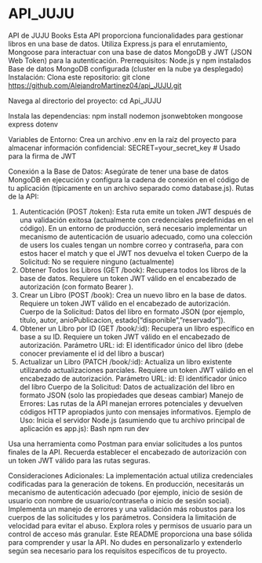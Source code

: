 # API_JUJU

API de JUJU Books
Esta API proporciona funcionalidades para gestionar libros en una base de datos. Utiliza Express.js para el enrutamiento, Mongoose para interactuar con una base de datos MongoDB y JWT (JSON Web Token) para la autenticación.
Prerrequisitos:
Node.js y npm instalados
Base de datos MongoDB configurada (cluster en la nube ya desplegado)
Instalación:
Clona este repositorio:
git clone https://github.com/AlejandroMartinez04/api_JUJU.git

Navega al directorio del proyecto:
cd Api_JUJU

Instala las dependencias:
npm install nodemon jsonwebtoken mongoose express dotenv


Variables de Entorno:
Crea un archivo .env en la raíz del proyecto para almacenar información confidencial:
SECRET=your_secret_key  # Usado para la firma de JWT


Conexión a la Base de Datos:
Asegúrate de tener una base de datos MongoDB en ejecución y configura la cadena de conexión en el código de tu aplicación (típicamente en un archivo separado como database.js).
Rutas de la API:
1. Autenticación (POST /token):
Esta ruta emite un token JWT después de una validación exitosa (actualmente con credenciales predefinidas en el código). En un entorno de producción, será necesario implementar un mecanismo de autenticación de usuario adecuado, como una colección de users los cuales tengan un nombre correo y contraseña, para con estos hacer el match y que el JWT nos devuelva el token 
Cuerpo de la Solicitud:
No se requiere ninguno (actualmente)
2. Obtener Todos los Libros (GET /book):
Recupera todos los libros de la base de datos.
Requiere un token JWT válido en el encabezado de autorización (con formato Bearer <token>).
3. Crear un Libro (POST /book):
Crea un nuevo libro en la base de datos.
Requiere un token JWT válido en el encabezado de autorización.
Cuerpo de la Solicitud:
Datos del libro en formato JSON (por ejemplo, título, autor, anioPublicacion, estado[“disponible”,”reservado”]).
4. Obtener un Libro por ID (GET /book/:id):
Recupera un libro específico en base a su ID.
Requiere un token JWT válido en el encabezado de autorización.
Parámetro URL:
id: El identificador único del libro (debe conocer previamente el id del libro a buscar)
5. Actualizar un Libro (PATCH /book/:id):
Actualiza un libro existente utilizando actualizaciones parciales.
Requiere un token JWT válido en el encabezado de autorización.
Parámetro URL:
id: El identificador único del libro
Cuerpo de la Solicitud:
Datos de actualización del libro en formato JSON (solo las propiedades que deseas cambiar)
Manejo de Errores:
Las rutas de la API manejan errores potenciales y devuelven códigos HTTP apropiados junto con mensajes informativos.
Ejemplo de Uso:
Inicia el servidor Node.js (asumiendo que tu archivo principal de aplicación es app.js):
Bash
npm run dev


Usa una herramienta como Postman para enviar solicitudes a los puntos finales de la API. Recuerda establecer el encabezado de autorización con un token JWT válido para las rutas seguras.

Consideraciones Adicionales:
La implementación actual utiliza credenciales codificadas para la generación de tokens. En producción, necesitarás un mecanismo de autenticación adecuado (por ejemplo, inicio de sesión de usuario con nombre de usuario/contraseña o inicio de sesión social).
Implementa un manejo de errores y una validación más robustos para los cuerpos de las solicitudes y los parámetros.
Considera la limitación de velocidad para evitar el abuso.
Explora roles y permisos de usuario para un control de acceso más granular.
Este README proporciona una base sólida para comprender y usar la API. No dudes en personalizarlo y extenderlo según sea necesario para los requisitos específicos de tu proyecto.

